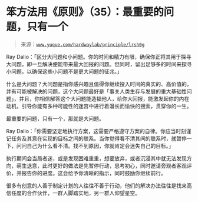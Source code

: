 # 笨方法用《原则》（35）：最重要的问题，只有一个

> 来源：[`www.yuque.com/hardwaylab/principle/lrsh0g`](https://www.yuque.com/hardwaylab/principle/lrsh0g)



Ray Dalio：「区分大问题和小问题。你的时间和精力有限，确保你正将其用于探寻大问题，即一旦解决便能带来最大回报的问题。但同时，留出足够多的时间来探寻小问题，以确保这些小问题不是更大问题的征兆。」 

什么是大问题？大问题是指你感兴趣且值得你继续投入时间的真实的、高价值的，并有可能被解决的问题，这个大问题最好是「事关人类生存与发展的重大基础性问题」，并且，你相信解答这个大问题能造福他人，给你大回报，能激发起你的内在动机，引导你能有多种可能性的迷宫中进行着漫长而愉快的搜索，贯穿你的一生。 

最重要的问题，只有一个，那就是大问题。 

Ray Dalio：「你需要坚定地执行方案，这需要严格遵守方案的自律。你应当时刻谨记任务及其意在实现的目标之间的联系。当你觉得看不清其间的联系时，就暂停一下，问问自己为什么看不清。找不到原因，你就肯定会迷失自己的目标。」 

执行期间会当局者迷，或是发现困难重重，想要放弃，或者沉浸其中就无法发现方向，萌生退意，此时更好的做法是先暂停行动，思考初心，同时邀请旁观者客观评价，并报告你的进度。这会给予你清晰的指示，同时鼓励你继续前行。 

很多有创意的人善于制定计划的人往往不善于行动，他们的解决办法往往是找来高信任度的合作伙伴，一群人脚踏实地，另一群人仰望星空。